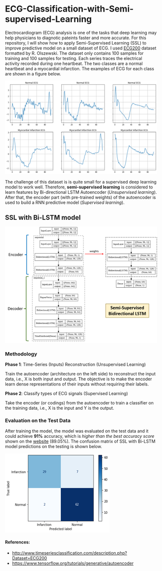 # ECG-Classification-with-Semi-supervised-Learning

Electrocardiogram (ECG) analysis is one of the tasks that deep learning may help physicians to diagnotic pateints faster and more accurate. For this repository, I will show how to apply Semi-Supervised Learning (SSL) to improve predictive model on a small dataset of ECG. I used [ECG200](http://www.timeseriesclassification.com/description.php?Dataset=ECG200) dataset formatted by R. Olszewski. The dataset only contains 100 samples for training and 100 samples for testing. Each series traces the electrical activity recorded during one heartbeat. The two classes are a normal heartbeat and a myocardial infarction. The examples of ECG for each class are shown in a figure below.


![](images/exampleECG.png)

The challenge of this dataset is is quite small for a supervised deep learning model to work well. Therefore, **semi-supervised learning** is considered to learn features by Bi-directional LSTM Autoencoder (*Unsupervised learning*). After that, the encoder part (with pre-trained weights) of the autoencoder is used to build a RNN predictive model (*Supervised learning*). 

## SSL with Bi-LSTM model
![](images/SSL_architect.png)

### Methodology 
**Phase 1**: Time-Series (Inputs) Reconstruction (Unsupervised Learning)

Train the autoencoder (architecture on the left side) to reconstruct the input data, i.e., X is both input and output. The objective is to make the encoder learn dense representations of their inputs without requiring their labels. 

**Phase 2**: Classify types of ECG signals (Supervised Learning)

Take the encoder (or codings) from the autoencoder to train a classifier on the training data, i.e., X is the input and Y is the output.

### Evaluation on the Test Data
After training the model, the model was evaluated on the test data and it could achieve **91%** accuracy, which is *higher than the best accuracy score* shown on the [website](http://www.timeseriesclassification.com/description.php?Dataset=ECG200) (89.05%). The confusion matrix of SSL with Bi-LSTM model predictions on the testing is shown below.

![](images/confusion_matrix.png)


#### References:
- http://www.timeseriesclassification.com/description.php?Dataset=ECG200
- https://www.tensorflow.org/tutorials/generative/autoencoder
